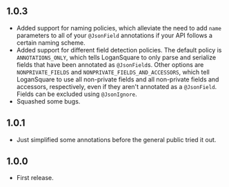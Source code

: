 ## 1.0.3

* Added support for naming policies, which alleviate the need to add `name` parameters to all of your `@JsonField` annotations if your API follows a certain naming scheme.
* Added support for different field detection policies. The default policy is `ANNOTATIONS_ONLY`, which tells LoganSquare to only parse and serialize fields that have been annotated as `@JsonField`s. Other options are `NONPRIVATE_FIELDS` and `NONPRIVATE_FIELDS_AND_ACCESSORS`, which tell LoganSquare to use all non-private fields and all non-private fields and accessors, respectively, even if they aren't annotated as a `@JsonField`. Fields can be excluded using `@JsonIgnore`.
* Squashed some bugs.

## 1.0.1

* Just simplified some annotations before the general public tried it out.

## 1.0.0

* First release.